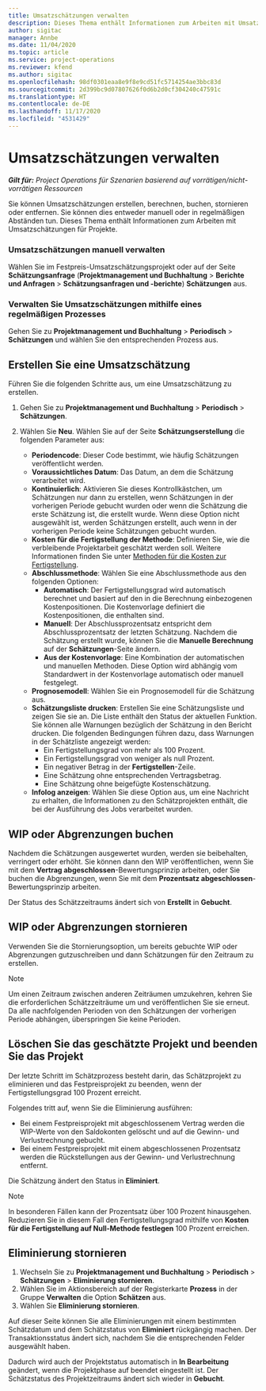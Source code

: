 ```yaml
---
title: Umsatzschätzungen verwalten
description: Dieses Thema enthält Informationen zum Arbeiten mit Umsatzschätzungen für Projekte.
author: sigitac
manager: Annbe
ms.date: 11/04/2020
ms.topic: article
ms.service: project-operations
ms.reviewer: kfend
ms.author: sigitac
ms.openlocfilehash: 98df0301eaa8e9f8e9cd51fc5714254ae3bbc83d
ms.sourcegitcommit: 2d399bc9d07807626f0d6b2d0cf304240c47591c
ms.translationtype: HT
ms.contentlocale: de-DE
ms.lasthandoff: 11/17/2020
ms.locfileid: "4531429"
---
```

# <a name="manage-revenue-estimates"></a>Umsatzschätzungen verwalten

_**Gilt für:** Project Operations für Szenarien basierend auf vorrätigen/nicht-vorrätigen Ressourcen_

Sie können Umsatzschätzungen erstellen, berechnen, buchen, stornieren oder entfernen. Sie können dies entweder manuell oder in regelmäßigen Abständen tun. Dieses Thema enthält Informationen zum Arbeiten mit Umsatzschätzungen für Projekte.

### <a name="manage-revenue-estimates-manually"></a>Umsatzschätzungen manuell verwalten

Wählen Sie im Festpreis-Umsatzschätzungsprojekt oder auf der Seite **Schätzungsanfrage** (**Projektmanagement und Buchhaltung** > **Berichte und Anfragen** > **Schätzungsanfragen und -berichte**) **Schätzungen** aus.

### <a name="manage-revenue-estimates-using-a-periodic-process"></a>Verwalten Sie Umsatzschätzungen mithilfe eines regelmäßigen Prozesses

Gehen Sie zu **Projektmanagement und Buchhaltung** > **Periodisch** > **Schätzungen** und wählen Sie den entsprechenden Prozess aus.

## <a name="create-a-revenue-estimate"></a>Erstellen Sie eine Umsatzschätzung

Führen Sie die folgenden Schritte aus, um eine Umsatzschätzung zu erstellen. 

1. Gehen Sie zu **Projektmanagement und Buchhaltung** > **Periodisch** > **Schätzungen**.
2. Wählen Sie **Neu**. Wählen Sie auf der Seite **Schätzungserstellung** die folgenden Parameter aus:

   - **Periodencode**: Dieser Code bestimmt, wie häufig Schätzungen veröffentlicht werden.
   - **Voraussichtliches Datum**: Das Datum, an dem die Schätzung verarbeitet wird.
   - **Kontinuierlich**: Aktivieren Sie dieses Kontrollkästchen, um Schätzungen nur dann zu erstellen, wenn Schätzungen in der vorherigen Periode gebucht wurden oder wenn die Schätzung die erste Schätzung ist, die erstellt wurde. Wenn diese Option nicht ausgewählt ist, werden Schätzungen erstellt, auch wenn in der vorherigen Periode keine Schätzungen gebucht wurden.
   - **Kosten für die Fertigstellung der Methode**: Definieren Sie, wie die verbleibende Projektarbeit geschätzt werden soll. Weitere Informationen finden Sie unter [Methoden für die Kosten zur Fertigstellung](cost-complete-methods.md).
   - **Abschlussmethode**: Wählen Sie eine Abschlussmethode aus den folgenden Optionen:
     - **Automatisch**: Der Fertigstellungsgrad wird automatisch berechnet und basiert auf den in die Berechnung einbezogenen Kostenpositionen. Die Kostenvorlage definiert die Kostenpositionen, die enthalten sind.
     - **Manuell**: Der Abschlussprozentsatz entspricht dem Abschlussprozentsatz der letzten Schätzung. Nachdem die Schätzung erstellt wurde, können Sie die **Manuelle Berechnung** auf der **Schätzungen**-Seite ändern.
     - **Aus der Kostenvorlage**: Eine Kombination der automatischen und manuellen Methoden. Diese Option wird abhängig vom Standardwert in der Kostenvorlage automatisch oder manuell festgelegt.
   - **Prognosemodell**: Wählen Sie ein Prognosemodell für die Schätzung aus.
   - **Schätzungsliste drucken**: Erstellen Sie eine Schätzungsliste und zeigen Sie sie an. Die Liste enthält den Status der aktuellen Funktion. Sie können alle Warnungen bezüglich der Schätzung in den Bericht drucken. Die folgenden Bedingungen führen dazu, dass Warnungen in der Schätzliste angezeigt werden:
     - Ein Fertigstellungsgrad von mehr als 100 Prozent.
     - Ein Fertigstellungsgrad von weniger als null Prozent.
     - Ein negativer Betrag in der **Fertigstellen**-Zeile.
     - Eine Schätzung ohne entsprechenden Vertragsbetrag.
     - Eine Schätzung ohne beigefügte Kostenschätzung.
   - **Infolog anzeigen**: Wählen Sie diese Option aus, um eine Nachricht zu erhalten, die Informationen zu den Schätzprojekten enthält, die bei der Ausführung des Jobs verarbeitet wurden.


## <a name="post-wip-or-accruals"></a>WIP oder Abgrenzungen buchen

Nachdem die Schätzungen ausgewertet wurden, werden sie beibehalten, verringert oder erhöht. Sie können dann den WIP veröffentlichen, wenn Sie mit dem **Vertrag abgeschlossen**-Bewertungsprinzip arbeiten, oder Sie buchen die Abgrenzungen, wenn Sie mit dem **Prozentsatz abgeschlossen**-Bewertungsprinzip arbeiten.
  
Der Status des Schätzzeitraums ändert sich von **Erstellt** in **Gebucht**.

## <a name="reverse-wip-or-accruals"></a>WIP oder Abgrenzungen stornieren

Verwenden Sie die Stornierungsoption, um bereits gebuchte WIP oder Abgrenzungen gutzuschreiben und dann Schätzungen für den Zeitraum zu erstellen.

> [!NOTE]
> Um einen Zeitraum zwischen anderen Zeiträumen umzukehren, kehren Sie die erforderlichen Schätzzeiträume um und veröffentlichen Sie sie erneut. Da alle nachfolgenden Perioden von den Schätzungen der vorherigen Periode abhängen, überspringen Sie keine Perioden.

## <a name="eliminate-the-estimate-project-and-finish-the-project"></a>Löschen Sie das geschätzte Projekt und beenden Sie das Projekt

Der letzte Schritt im Schätzprozess besteht darin, das Schätzprojekt zu eliminieren und das Festpreisprojekt zu beenden, wenn der Fertigstellungsgrad 100 Prozent erreicht.

Folgendes tritt auf, wenn Sie die Eliminierung ausführen:

- Bei einem Festpreisprojekt mit abgeschlossenem Vertrag werden die WIP-Werte von den Saldokonten gelöscht und auf die Gewinn- und Verlustrechnung gebucht.
- Bei einem Festpreisprojekt mit einem abgeschlossenen Prozentsatz werden die Rückstellungen aus der Gewinn- und Verlustrechnung entfernt.

Die Schätzung ändert den Status in **Eliminiert**.

> [!NOTE]
> In besonderen Fällen kann der Prozentsatz über 100 Prozent hinausgehen. Reduzieren Sie in diesem Fall den Fertigstellungsgrad mithilfe von **Kosten für die Fertigstellung auf Null-Methode festlegen** 100 Prozent erreichen.

## <a name="reverse-elimination"></a>Eliminierung stornieren

1. Wechseln Sie zu **Projektmanagement und Buchhaltung** > **Periodisch** > **Schätzungen** > **Eliminierung stornieren**. 
2. Wählen Sie im Aktionsbereich auf der Registerkarte **Prozess** in der Gruppe **Verwalten** die Option **Schätzen** aus. 
3. Wählen Sie **Eliminierung stornieren**.

Auf dieser Seite können Sie alle Eliminierungen mit einem bestimmten Schätzdatum und dem Schätzstatus von **Eliminiert** rückgängig machen. Der Transaktionsstatus ändert sich, nachdem Sie die entsprechenden Felder ausgewählt haben.

Dadurch wird auch der Projektstatus automatisch in **In Bearbeitung** geändert, wenn die Projektphase auf beendet eingestellt ist. Der Schätzstatus des Projektzeitraums ändert sich wieder in **Gebucht**.
